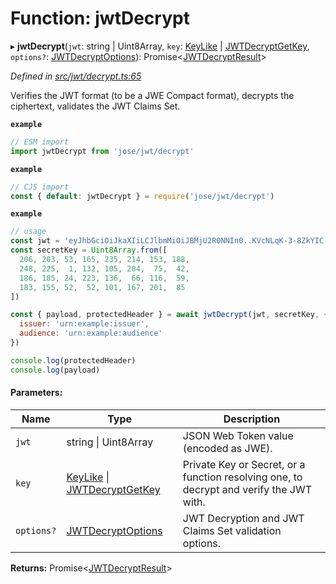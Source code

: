 # Function: jwtDecrypt

▸ **jwtDecrypt**(`jwt`: string \| Uint8Array, `key`: [KeyLike](../types/_types_d_.keylike.md) \| [JWTDecryptGetKey](../interfaces/_jwt_decrypt_.jwtdecryptgetkey.md), `options?`: [JWTDecryptOptions](../interfaces/_jwt_decrypt_.jwtdecryptoptions.md)): Promise<[JWTDecryptResult](../interfaces/_types_d_.jwtdecryptresult.md)\>

*Defined in [src/jwt/decrypt.ts:65](https://github.com/panva/jose/blob/v3.6.1/src/jwt/decrypt.ts#L65)*

Verifies the JWT format (to be a JWE Compact format), decrypts the ciphertext, validates the JWT Claims Set.

**`example`** 
```js
// ESM import
import jwtDecrypt from 'jose/jwt/decrypt'
```

**`example`** 
```js
// CJS import
const { default: jwtDecrypt } = require('jose/jwt/decrypt')
```

**`example`** 
```js
// usage
const jwt = 'eyJhbGciOiJkaXIiLCJlbmMiOiJBMjU2R0NNIn0..KVcNLqK-3-8ZkYIC.xSwF4VxO0kUMUD2W-cifsNUxnr-swyBq-nADBptyt6y9n79-iNc5b0AALJpRwc0wwDkJw8hNOMjApNUTMsK9b-asToZ3DXFMvwfJ6n1aWefvd7RsoZ2LInWFfVAuttJDzoGB.uuexQoWHwrLMEYRElT8pBQ'
const secretKey = Uint8Array.from([
  206, 203, 53, 165, 235, 214, 153, 188,
  248, 225,  1, 132, 105, 204,  75,  42,
  186, 185, 24, 223, 136,  66, 116,  59,
  183, 155, 52,  52, 101, 167, 201,  85
])

const { payload, protectedHeader } = await jwtDecrypt(jwt, secretKey, {
  issuer: 'urn:example:issuer',
  audience: 'urn:example:audience'
})

console.log(protectedHeader)
console.log(payload)
```

#### Parameters:

Name | Type | Description |
------ | ------ | ------ |
`jwt` | string \| Uint8Array | JSON Web Token value (encoded as JWE). |
`key` | [KeyLike](../types/_types_d_.keylike.md) \| [JWTDecryptGetKey](../interfaces/_jwt_decrypt_.jwtdecryptgetkey.md) | Private Key or Secret, or a function resolving one, to decrypt and verify the JWT with. |
`options?` | [JWTDecryptOptions](../interfaces/_jwt_decrypt_.jwtdecryptoptions.md) | JWT Decryption and JWT Claims Set validation options.  |

**Returns:** Promise<[JWTDecryptResult](../interfaces/_types_d_.jwtdecryptresult.md)\>
